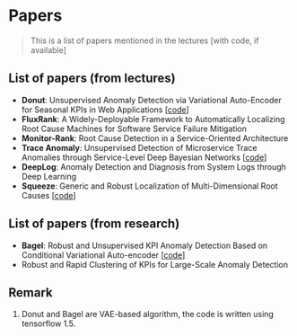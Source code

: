 # Papers

> This is a list of papers mentioned in the lectures [with code, if available]

## List of papers (from lectures)

- **Donut**: Unsupervised Anomaly Detection via Variational Auto-Encoder for Seasonal KPIs in Web Applications [[code](https://github.com/NetManAIOps/donut)]
- **FluxRank**: A Widely-Deployable Framework to Automatically Localizing Root Cause Machines for Software Service Failure Mitigation
- **Monitor-Rank**: Root Cause Detection in a Service-Oriented Architecture
- **Trace Anomaly**: Unsupervised Detection of Microservice Trace Anomalies through Service-Level Deep Bayesian Networks [[code](https://github.com/NetManAIOps/TraceAnomaly)]
- **DeepLog**: Anomaly Detection and Diagnosis from System Logs through Deep Learning
- **Squeeze**: Generic and Robust Localization of Multi-Dimensional Root Causes [[code](https://github.com/NetManAIOps/Squeeze)]

## List of papers (from research)

- **Bagel**: Robust and Unsupervised KPI Anomaly Detection Based on Conditional Variational Auto-encoder [[code](https://github.com/NetManAIOps/Bagel)]
- Robust and Rapid Clustering of KPIs for Large-Scale Anomaly Detection

## Remark

1. Donut and Bagel are VAE-based algorithm, the code is written using tensorflow 1.5.